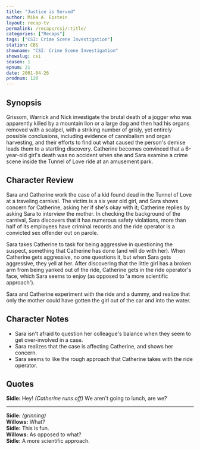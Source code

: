 ```yaml
---
title: "Justice is Served"
author: Mika A. Epstein
layout: recap-tv
permalink: /recaps/csi/:title/
categories: ["Recaps"]
tags: ["CSI: Crime Scene Investigation"]
station: CBS
showname: "CSI: Crime Scene Investigation"
showslug: csi
season: 1
epnum: 21
date: 2001-04-26
prodnum: 120  
---
```


## Synopsis

Grissom, Warrick and Nick investigate the brutal death of a jogger who was apparently killed by a mountain lion or a large dog and then had his organs removed with a scalpel, with a striking number of grisly, yet entirely possible conclusions, including evidence of cannibalism and organ harvesting, and their efforts to find out what caused the person's demise leads them to a startling discovery. Catherine becomes convinced that a 6-year-old girl's death was no accident when she and Sara examine a crime scene inside the Tunnel of Love ride at an amusement park.

## Character Review

Sara and Catherine work the case of a kid found dead in the Tunnel of Love at a traveling carnival. The victim is a six year old girl, and Sara shows concern for Catherine, asking her if she's okay with it; Catherine replies by asking Sara to interview the mother. In checking the background of the carnival, Sara discovers that it has numerous safety violations, more than half of its employees have criminal records and the ride operator is a convicted sex offender out on parole.

Sara takes Catherine to task for being aggressive in questioning the suspect, something that Catherine has done (and will do with her). When Catherine gets aggressive, no one questions it, but when Sara gets aggressive, they yell at her. After discovering that the little girl has a broken arm from being yanked out of the ride, Catherine gets in the ride operator's face, which Sara seems to enjoy (as opposed to 'a more scientific approach').

Sara and Catherine experiment with the ride and a dummy, and realize that only the mother could have gotten the girl out of the car and into the water.

## Character Notes

* Sara isn't afraid to question her colleague's balance when they seem to get over-involved in a case.  
* Sara realizes that the case is affecting Catherine, and shows her concern.  
* Sara seems to like the rough approach that Catherine takes with the ride operator.

## Quotes

**Sidle:** Hey! _(Catherine runs off)_ We aren't going to lunch, are we?  

- - -

**Sidle:** _(grinning)_  
**Willows:** What?  
**Sidle:** This is fun.  
**Willows:** As opposed to what?  
**Sidle:** A more scientific approach.

